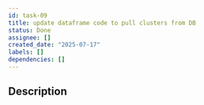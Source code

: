 ```yaml
---
id: task-09
title: update dataframe code to pull clusters from DB
status: Done
assignee: []
created_date: "2025-07-17"
labels: []
dependencies: []
---
```


## Description
